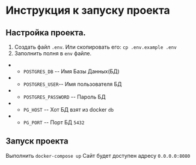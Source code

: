 # Инструкция к запуску проекта

## Настройка проекта.

1. Создать файл `.env`. Или скопировать его: `cp .env.example .env`
2. Заполнить полня в `env` файле.
- - `POSTGRES_DB` --  Имя Базы Данных(БД)
- - `POSTGRES_USER`-- Имя пользователя БД
- - `POSTGRES_PASSWORD` -- Пароль БД
- - `PG_HOST` -- Хот БД взят из docker `db`
- - `PG_PORT` -- Порт БД  `5432`


## Запуск проекта
Выполнить `docker-compose up`
Сайт будет доступен адресу `0.0.0.0:8080`

